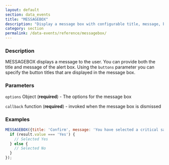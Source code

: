 ```yaml
---
layout: default
section: data_events
title: "MESSAGEBOX"
description: "Display a message box with configurable title, message, buttons and optional text input."
category: section
permalink: /data-events/reference/messagebox/
---
```


### Description

MESSAGEBOX displays a message to the user. You can provide both the title and message of the alert box. Using the `buttons` parameter you can specify the button titles that are displayed in the message box.

### Parameters

`options` Object (__required__) - The options for the message box

`callback` function (__required__) - invoked when the message box is dismissed

### Examples

```js
MESSAGEBOX({title: 'Confirm', message: 'You have selected a critical safety violation. Are you sure?', buttons: ['Yes', 'No']}, function (result) {
  if (result.value === 'Yes') {
    // Selected Yes
  } else {
    // Selected No
  }
});
```